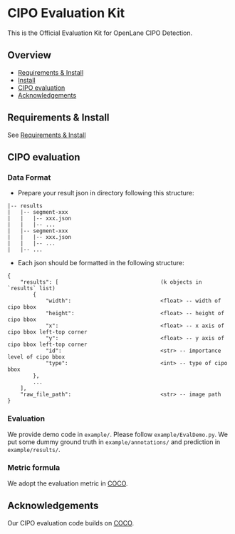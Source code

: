 # CIPO Evaluation Kit

This is the Official Evaluation Kit for OpenLane CIPO Detection.

## Overview
- [Requirements & Install](#a-name"requirement"a-requirements)
- [Install](#a-name"install"a-install)
- [CIPO evaluation](#a-name"cipoeval"a-cipo-evaluation)
- [Acknowledgements](#a-name"ack"a-acknowledgements)

## <a name="requirement"></a> Requirements & Install
See [Requirements & Install](../README.md)


##  <a name="cipo_eval"></a> CIPO evaluation

### Data Format
- Prepare your result json in directory following this structure:
```
|-- results
|   |-- segment-xxx
|   |   |-- xxx.json
|   |   |-- ...
|   |-- segment-xxx
|   |   |-- xxx.json
|   |   |-- ...
|   |-- ...
```
- Each json should be formatted in the following structure:
```
{
    "results": [                                (k objects in `results` list)
        {
            "width":                            <float> -- width of cipo bbox
            "height":                           <float> -- height of cipo bbox
            "x":                                <float> -- x axis of cipo bbox left-top corner
            "y":                                <float> -- y axis of cipo bbox left-top corner
            "id":                               <str> -- importance level of cipo bbox
            "type":                             <int> -- type of cipo bbox
        },
        ...                                
    ],
    "raw_file_path":                            <str> -- image path
}
```


### Evaluation
We provide demo code in `example/`. Please follow `example/EvalDemo.py`. We put some dummy ground truth in `example/annotations/` and prediction in `example/results/`.

### Metric formula
We adopt the evaluation metric in [COCO](https://github.com/cocodataset/cocoapi).


##  <a name="ack"></a> Acknowledgements
Our CIPO evaluation code builds on [COCO](https://github.com/cocodataset/cocoapi).
